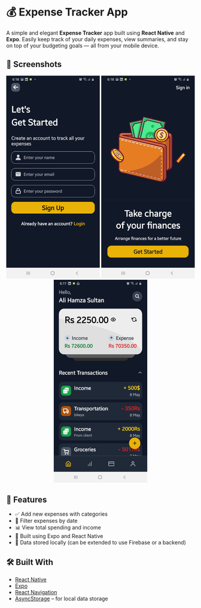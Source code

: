 # 💰 Expense Tracker App

A simple and elegant **Expense Tracker** app built using **React Native** and **Expo**. Easily keep track of your daily expenses, view summaries, and stay on top of your budgeting goals — all from your mobile device.

## 📱 Screenshots

<div align="center">
  <img src="1.png" width="250" alt="Home Screen" />
  <img src="2.png" width="250" alt="Add Expense" />
  <img src="3.png" width="250" alt="Summary Screen" />
</div>

## 🚀 Features

- ✅ Add new expenses with categories
- 📅 Filter expenses by date
- 📊 View total spending and income
- 🧭 Built using Expo and React Native
- 💾 Data stored locally (can be extended to use Firebase or a backend)

## 🛠️ Built With

- [React Native](https://reactnative.dev/)
- [Expo](https://expo.dev/)
- [React Navigation](https://reactnavigation.org/)
- [AsyncStorage](https://react-native-async-storage.github.io/async-storage/) – for local data storage

